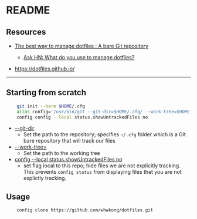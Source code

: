 # README #


## Resources ## 

 * [The best way to manage dotfiles : A bare Git repository](https://developer.atlassian.com/blog/2016/02/best-way-to-store-dotfiles-git-bare-repo/ )

   * [Ask HN: What do you use to manage dotfiles?](https://news.ycombinator.com/item?id=11070797)

 * <https://dotfiles.github.io/>

 ***
 
 
## Starting from scratch ##

```bash
    git init --bare $HOME/.cfg
    alias config='/usr/bin/git --git-dir=$HOME/.cfg/ --work-tree=$HOME'
    config config --local status.showUntrackedFiles no
```

 * [--git-dir](https://git-scm.com/docs/git#git---git-dirltpathgt) 
     - Set the path to the repository; specifies `~/.cfg` folder which is a Git bare repository that will track our files
 * [--work-tree=<path>](https://git-scm.com/docs/git#git---work-treeltpathgt)
     - Set the path to the working tree 
 * [config --local status.showUntrackedFiles no](https://git-scm.com/docs/git-config#git-config-statusshowUntrackedFiles)
     - set flag local to this repo; hide files we are not explicitly tracking.  This prevents `config status` from displaying files that you are not explictly tracking. 

## Usage

```bash
    config clone https://github.com/whwkong/dotfiles.git
```








